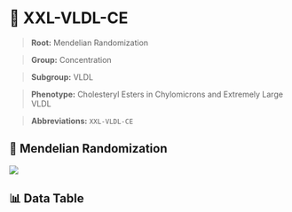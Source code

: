 # 🧪 XXL-VLDL-CE

> **Root:** Mendelian Randomization

> **Group:** Concentration  

> **Subgroup:** VLDL

> **Phenotype:** Cholesteryl Esters in Chylomicrons and Extremely Large VLDL  

> **Abbreviations:** `XXL-VLDL-CE`

## 🧬 Mendelian Randomization  

<img src="/MR/Figures/Inverse/XXL-VLDL-CE.png"/>


## 📊 Data Table


<CsvTableMRI src="/MR/Data/Inverse/XXL-VLDL-CE.csv"/>
